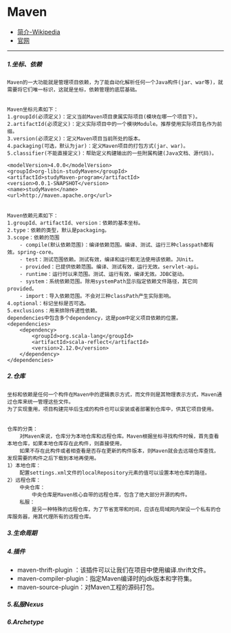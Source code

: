 # Maven
- [简介-Wikipedia](https://en.wikipedia.org/wiki/Apache_Maven)
- [官网](http://maven.apache.org/)
---
##### 1.坐标、依赖
    Maven的一大功能就是管理项目依赖，为了能自动化解析任何一个Java构件(jar、war等)，就需要将它们唯一标识，这就是坐标，依赖管理的底层基础。
##
    Maven坐标元素如下：
    1.groupId(必须定义)：定义当前Maven项目隶属实际项目(模块在哪一个项目下)。
    2.artifactId(必须定义)：定义实际项目中的一个模块Module。推荐使用实际项目名作为前缀。
    3.version(必须定义)：定义Maven项目当前所处的版本。
    4.packaging(可选，默认为jar)：定义Maven项目的打包方式(jar、war)。
    5.classifier(不能直接定义)：帮助定义构建输出的一些附属构建(Java文档、源代码)。
    
    <modelVersion>4.0.0</modelVersion>
    <groupId>org-libin-studyMaven</groupId>
    <artifactId>studyMaven-program</artifactId>
    <version>0.0.1-SNAPSHOT</version>
    <name>studyMaven</name>
    <url>http://maven.apache.org</url>

##    
    Maven依赖元素如下：
    1.groupId、artifactId、version：依赖的基本坐标。
    2.type：依赖的类型，默认是packaging。
    3.scope：依赖的范围
        - compile(默认依赖范围)：编译依赖范围。编译、测试、运行三种classpath都有效。spring-core。
        - test：测试范围依赖。测试有效，编译和运行都无法使用该依赖。JUnit。
        - provided：已提供依赖范围。编译、测试有效，运行无效。servlet-api。
        - runtime：运行时以来范围。测试、运行有效，编译无效。JDBC驱动。
        - system：系统依赖范围。除用systemPath显示指定依赖文件路径，其它同provided。
        - import：导入依赖范围。不会对三种classPath产生实际影响。
    4.optional：标记坐标是否可选。
    5.exclusions：用来排除传递性依赖。
    dependencies中包含多个dependency，这是pom中定义项目依赖的位置。
    <dependencies>
        <dependency>
            <groupId>org.scala-lang</groupId>
            <artifactId>scala-reflect</artifactId>
            <version>2.12.0</version>
        </dependency>
    </dependencies>

##### 2.仓库
    坐标和依赖是任何一个构件在Maven中的逻辑表示方式，而文件则是其物理表示方式，Maven通过仓库来统一管理这些文件。
    为了实现重用，项目构建完毕后生成的构件也可以安装或者部署到仓库中，供其它项目使用。
##
    仓库的分类：
        对Maven来说，仓库分为本地仓库和远程仓库。Maven根据坐标寻找构件时候，首先查看本地仓库，如果本地仓库存在此构件，则直接使用，
        如果不存在此构件或者相查看是否存在更新的构件版本，则Maven就会去远端仓库查找，发现需要的构件之后下载到本地再使用。
    1）本地仓库：
        配置settings.xml文件的localRepository元素的值可以设置本地仓库的路径。
    2）远程仓库：
        中央仓库：
            中央仓库是Maven核心自带的远程仓库，包含了绝大部分开源的构件。
        私服：
            是另一种特殊的远程仓库，为了节省宽带和时间，应该在局域网内架设一个私有的仓库服务器，用其代理所有的远程仓库。

##### 3.生命周期


##### 4.插件

* maven-thrift-plugin ：该插件可以让我们在项目中使用编译.thrift文件。  
* maven-compiler-plugin：指定Maven编译时的jdk版本和字符集。  
* maven-source-plugin：对Maven工程的源码打包。  

##### 5.私服Nexus


##### 6.Archetype
